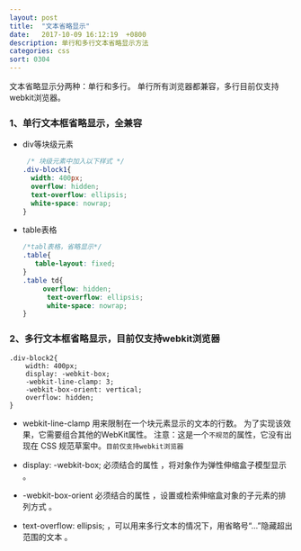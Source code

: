 ```yaml
---
layout: post
title:  "文本省略显示"
date:   2017-10-09 16:12:19  +0800
description: 单行和多行文本省略显示方法
categories: css
sort: 0304
---
```


文本省略显示分两种：单行和多行。
单行所有浏览器都兼容，多行目前仅支持webkit浏览器。

### 1、单行文本框省略显示，全兼容

- div等块级元素

  ```css
   /* 块级元素中加入以下样式 */
  .div-block1{    
    width: 400px;     
    overflow: hidden;    
    text-overflow: ellipsis;    
    white-space: nowrap;
  }
  ```

- table表格

  ```css
  /*tabl表格，省略显示*/
  .table{
     table-layout: fixed;
  }
  .table td{
       overflow: hidden;    
    	text-overflow: ellipsis;
    	white-space: nowrap;
  }
  ```



### 2、多行文本框省略显示，目前仅支持webkit浏览器

```
.div-block2{
    width: 400px; 
    display: -webkit-box;
    -webkit-line-clamp: 3;    
    -webkit-box-orient: vertical;
    overflow: hidden;
}
```


- webkit-line-clamp 用来限制在一个块元素显示的文本的行数。 为了实现该效果，它需要组合其他的WebKit属性。 注意：这是一个`不规范`的属性，它没有出现在 CSS 规范草案中。`目前仅支持webkit浏览器`

- display: -webkit-box; 必须结合的属性 ，将对象作为弹性伸缩盒子模型显示 。

- -webkit-box-orient 必须结合的属性 ，设置或检索伸缩盒对象的子元素的排列方式 。

- text-overflow: ellipsis; ，可以用来多行文本的情况下，用省略号“…”隐藏超出范围的文本 。


